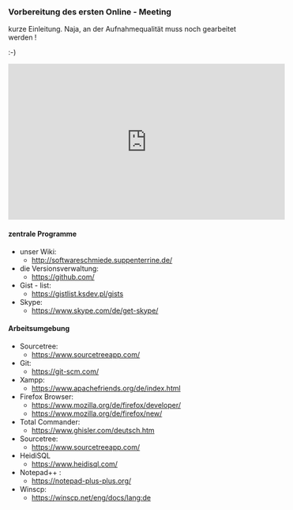 ### Vorbereitung des ersten Online - Meeting

kurze Einleitung.
Naja, an der Aufnahmequalität muss noch gearbeitet werden !

 :-)

<iframe width="560" height="315" src="https://www.youtube.com/embed/aqgJQlNv59Q" frameborder="0" allow="autoplay; encrypted-media" allowfullscreen></iframe> 

#### zentrale Programme
+ unser Wiki:
	+ http://softwareschmiede.suppenterrine.de/
+ die Versionsverwaltung:
	+ https://github.com/
+ Gist - list: 
	+ https://gistlist.ksdev.pl/gists 
+ Skype:
	+ https://www.skype.com/de/get-skype/       

#### Arbeitsumgebung
+ Sourcetree:
	+  https://www.sourcetreeapp.com/
+ Git:
	+ https://git-scm.com/
+ Xampp:
	+ https://www.apachefriends.org/de/index.html
+ Firefox Browser:
	+ https://www.mozilla.org/de/firefox/developer/
	+ https://www.mozilla.org/de/firefox/new/        
+ Total Commander:
	+ https://www.ghisler.com/deutsch.htm
+ Sourcetree:
	+ https://www.sourcetreeapp.com/
+ HeidiSQL
	+ https://www.heidisql.com/ 
+ Notepad++ :
	+ https://notepad-plus-plus.org/
+ Winscp:
	+ https://winscp.net/eng/docs/lang:de       

